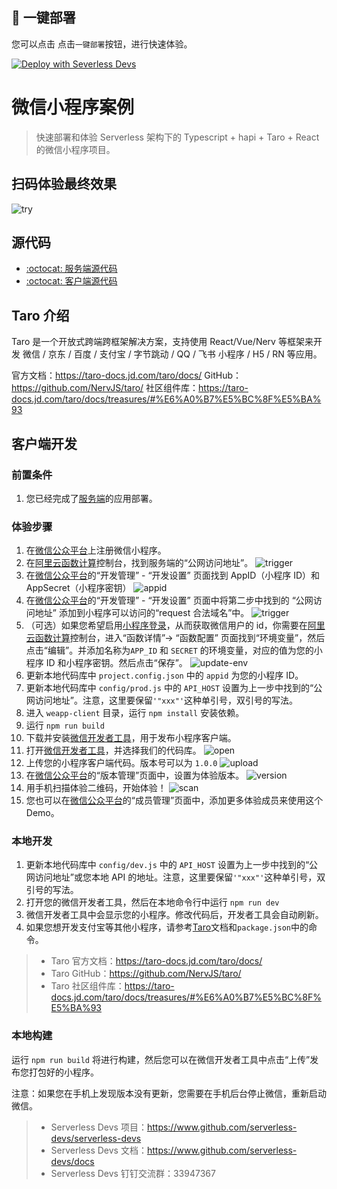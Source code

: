 ## 🚀 一键部署
您可以点击 点击`一键部署`按钮，进行快速体验。

[![Deploy with Severless Devs](https://img.alicdn.com/imgextra/i1/O1CN01w5RFbX1v45s8TIXPz_!!6000000006118-55-tps-95-28.svg)](https://fcnext.console.aliyun.com/applications/create?template=start-weapp)

# 微信小程序案例

> 快速部署和体验 Serverless 架构下的 Typescript + hapi + Taro + React 的微信小程序项目。

## 扫码体验最终效果

![try](https://img.alicdn.com/imgextra/i4/O1CN01anewVJ1gAlPEkkA1U_!!6000000004102-0-tps-258-258.jpg)
## 源代码

- [:octocat: 服务端源代码](https://github.com/devsapp/start-weapp/tree/main/src)
- [:octocat: 客户端源代码](https://github.com/devsapp/weapp-client)

## Taro 介绍

Taro 是一个开放式跨端跨框架解决方案，支持使用 React/Vue/Nerv 等框架来开发 微信 / 京东 / 百度 / 支付宝 / 字节跳动 / QQ / 飞书 小程序 / H5 / RN 等应用。

官方文档：https://taro-docs.jd.com/taro/docs/
GitHub：https://github.com/NervJS/taro/
社区组件库：https://taro-docs.jd.com/taro/docs/treasures/#%E6%A0%B7%E5%BC%8F%E5%BA%93
## 客户端开发
### 前置条件

1. 您已经完成了[服务端](https://github.com/devsapp/start-weapp/tree/main/src)的应用部署。

### 体验步骤

1. 在[微信公众平台](https://mp.weixin.qq.com/)上注册微信小程序。
2. 在[阿里云函数计算](https://fcnext.console.aliyun.com/)控制台，找到服务端的“公网访问地址”。
   ![trigger](https://img.alicdn.com/imgextra/i2/O1CN01dplLk71t4tKoO9Zcx_!!6000000005849-0-tps-2848-1358.jpg)
3. 在[微信公众平台](https://mp.weixin.qq.com/)的“开发管理” - “开发设置” 页面找到 AppID（小程序 ID）和 AppSecret（小程序密钥）
   ![appid](https://img.alicdn.com/imgextra/i3/O1CN01OiePJe1ov2LXxEBsO_!!6000000005286-0-tps-2800-1364.jpg)
4. 在[微信公众平台](https://mp.weixin.qq.com/)的“开发管理” - “开发设置” 页面中将第二步中找到的 “公网访问地址” 添加到小程序可以访问的“request 合法域名”中。
   ![trigger](https://img.alicdn.com/imgextra/i1/O1CN01YK1lAg26FVWHqdSg5_!!6000000007632-0-tps-2160-1154.jpg)
5. （可选）如果您希望启用[小程序登录](https://developers.weixin.qq.com/miniprogram/dev/framework/open-ability/login.html)，从而获取微信用户的 id，你需要在[阿里云函数计算](https://fcnext.console.aliyun.com/)控制台，进入“函数详情”-> “函数配置” 页面找到“环境变量”，然后点击“编辑”。并添加名称为`APP_ID` 和 `SECRET` 的环境变量，对应的值为您的小程序 ID 和小程序密钥。然后点击“保存”。
   ![update-env](https://img.alicdn.com/imgextra/i4/O1CN01K57K5c1QqPZKsVMEx_!!6000000002027-0-tps-2842-1362.jpg)
6. 更新本地代码库中 `project.config.json` 中的 `appid` 为您的小程序 ID。
7. 更新本地代码库中 `config/prod.js` 中的 `API_HOST` 设置为上一步中找到的“公网访问地址”。注意，这里要保留`'"xxx"'`这种单引号，双引号的写法。
8. 进入 `weapp-client` 目录，运行 `npm install` 安装依赖。
9. 运行 `npm run build`
10. 下载并安装[微信开发者工具](https://developers.weixin.qq.com/miniprogram/dev/devtools/download.html)，用于发布小程序客户端。
11. 打开[微信开发者工具](https://developers.weixin.qq.com/miniprogram/dev/devtools/download.html)，并选择我们的代码库。
    ![open](https://img.alicdn.com/imgextra/i1/O1CN0136I9eU24lRuW248Xg_!!6000000007431-0-tps-1672-952.jpg)
12. 上传您的小程序客户端代码。版本号可以为 `1.0.0`
    ![upload](https://img.alicdn.com/imgextra/i2/O1CN010KeoC11iBnX7dbkog_!!6000000004375-0-tps-2540-1290.jpg)
13. 在[微信公众平台](https://mp.weixin.qq.com/)的“版本管理”页面中，设置为体验版本。
    ![version](https://img.alicdn.com/imgextra/i3/O1CN011Aldji1w3SwrwnwOu_!!6000000006252-0-tps-2142-918.jpg)
14. 用手机扫描体验二维码，开始体验！
    ![scan](https://img.alicdn.com/imgextra/i3/O1CN01xISaug1Laly04AXhw_!!6000000001316-0-tps-1804-1506.jpg)
15. 您也可以在[微信公众平台](https://mp.weixin.qq.com/)的“成员管理”页面中，添加更多体验成员来使用这个 Demo。

### 本地开发

1. 更新本地代码库中 `config/dev.js` 中的 `API_HOST` 设置为上一步中找到的“公网访问地址”或您本地 API 的地址。注意，这里要保留`'"xxx"'`这种单引号，双引号的写法。
2. 打开您的微信开发者工具，然后在本地命令行中运行 `npm run dev`
3. 微信开发者工具中会显示您的小程序。修改代码后，开发者工具会自动刷新。
4. 如果您想开发支付宝等其他小程序，请参考[Taro](https://taro-docs.jd.com/taro/docs/)文档和`package.json`中的命令。

> - Taro 官方文档：https://taro-docs.jd.com/taro/docs/
> - Taro GitHub：https://github.com/NervJS/taro/
> - Taro 社区组件库：https://taro-docs.jd.com/taro/docs/treasures/#%E6%A0%B7%E5%BC%8F%E5%BA%93
### 本地构建

运行 `npm run build` 将进行构建，然后您可以在微信开发者工具中点击“上传”发布您打包好的小程序。

注意：如果您在手机上发现版本没有更新，您需要在手机后台停止微信，重新启动微信。

> - Serverless Devs 项目：https://www.github.com/serverless-devs/serverless-devs   
> - Serverless Devs 文档：https://www.github.com/serverless-devs/docs   
> - Serverless Devs 钉钉交流群：33947367